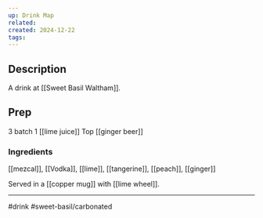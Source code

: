 ```yaml
---
up: Drink Map
related: 
created: 2024-12-22
tags:
---
```


## Description

A drink at [[Sweet Basil Waltham]].

## Prep
3 batch
1 [[lime juice]]
Top [[ginger beer]]

### Ingredients

[[mezcal]],
[[Vodka]], 
[[lime]], 
[[tangerine]], 
[[peach]], 
[[ginger]]

Served in a [[copper mug]] with [[lime wheel]]. 

---
#drink
#sweet-basil/carbonated
